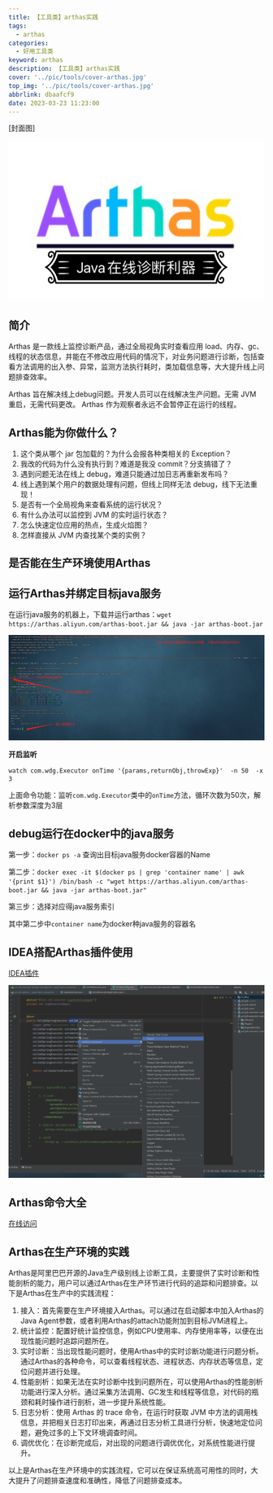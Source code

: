 ```yaml
---
title: 【工具类】arthas实践
tags:
  - arthas
categories:
  - 好用工具类
keyword: arthas
description: 【工具类】arthas实践
cover: '../pic/tools/cover-arthas.jpg'
top_img: '../pic/tools/cover-arthas.jpg'
abbrlink: dbaafcf9
date: 2023-03-23 11:23:00
---
```


[封面图]

![封面图](../pic/tools/cover-arthas.jpg)

## 简介

Arthas 是一款线上监控诊断产品，通过全局视角实时查看应用 load、内存、gc、线程的状态信息，并能在不修改应用代码的情况下，对业务问题进行诊断，包括查看方法调用的出入参、异常，监测方法执行耗时，类加载信息等，大大提升线上问题排查效率。

Arthas 旨在解决线上debug问题。开发人员可以在线解决生产问题。无需 JVM 重启，无需代码更改。 Arthas 作为观察者永远不会暂停正在运行的线程。

## Arthas能为你做什么？

1. 这个类从哪个 jar 包加载的？为什么会报各种类相关的 Exception？
2. 我改的代码为什么没有执行到？难道是我没 commit？分支搞错了？
3. 遇到问题无法在线上 debug，难道只能通过加日志再重新发布吗？
4. 线上遇到某个用户的数据处理有问题，但线上同样无法 debug，线下无法重现！
5. 是否有一个全局视角来查看系统的运行状况？
6. 有什么办法可以监控到 JVM 的实时运行状态？
7. 怎么快速定位应用的热点，生成火焰图？
8. 怎样直接从 JVM 内查找某个类的实例？

## 是否能在生产环境使用Arthas

## 运行Arthas并绑定目标java服务

在运行java服务的机器上，下载并运行arthas：`wget https://arthas.aliyun.com/arthas-boot.jar && java -jar arthas-boot.jar`

![arthas-plugin2](../pic/tools/arthas-cmd.png)

**开启监听**

```shell
watch com.wdg.Executor onTime '{params,returnObj,throwExp}'  -n 50  -x 3 
```

上面命令功能：监听`com.wdg.Executor`类中的`onTime`方法，循环次数为50次，解析参数深度为3层

## debug运行在docker中的java服务

第一步：`docker ps -a` 查询出目标java服务docker容器的Name

第二步：`docker exec -it $(docker ps | grep 'container name' | awk '{print $1}') /bin/bash -c "wget https://arthas.aliyun.com/arthas-boot.jar && java -jar arthas-boot.jar"`

第三步：选择对应得java服务索引

其中第二步中`container name`为docker种java服务的容器名

## IDEA搭配Arthas插件使用

[IDEA插件](https://plugins.jetbrains.com/plugin/13581-arthas-idea)

![arthas-plugin2](../pic/tools/arthas-plugin2.png)

## Arthas命令大全

[在线访问](https://arthas.aliyun.com/doc/watch.html)


## Arthas在生产环境的实践

Arthas是阿里巴巴开源的Java生产级别线上诊断工具，主要提供了实时诊断和性能剖析的能力，用户可以通过Arthas在生产环节进行代码的追踪和问题排查。以下是Arthas在生产中的实践流程：

1. 接入：首先需要在生产环境接入Arthas。可以通过在启动脚本中加入Arthas的Java Agent参数，或者利用Arthas的attach功能附加到目标JVM进程上。
2. 统计监控：配置好统计监控信息，例如CPU使用率、内存使用率等，以便在出现性能问题时追踪问题所在。
3. 实时诊断：当出现性能问题时，使用Arthas中的实时诊断功能进行问题分析。通过Arthas的各种命令，可以查看线程状态、进程状态、内存状态等信息，定位问题并进行处理。
4. 性能剖析：如果无法在实时诊断中找到问题所在，可以使用Arthas的性能剖析功能进行深入分析。通过采集方法调用、GC发生和线程等信息，对代码的瓶颈和耗时操作进行剖析，进一步提升系统性能。
5. 日志分析：使用 Arthas 的 trace 命令，在运行时获取 JVM 中方法的调用栈信息，并把相关日志打印出来，再通过日志分析工具进行分析，快速地定位问题，避免过多的上下文环境调查时间。
6. 调优优化：在诊断完成后，对出现的问题进行调优优化，对系统性能进行提升。


以上是Arthas在生产环境中的实践流程，它可以在保证系统高可用性的同时，大大提升了问题排查速度和准确性，降低了问题排查成本。

